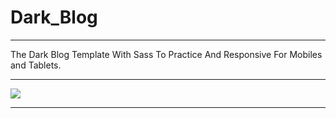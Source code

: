 # Dark_Blog
<hr>
The Dark Blog Template  With Sass To Practice And Responsive For Mobiles and Tablets.
<hr>
<img src="https://i.ibb.co/F6pBsyZ/Capture.png">
<hr>
